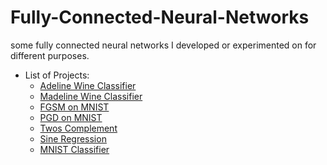 # Fully-Connected-Neural-Networks

some fully connected neural networks I developed or experimented on for different purposes.

- List of Projects:
  - [Adeline Wine Classifier](./Adaline%20and%20Madeline/Adeline%20Wine%20Classifier/)
  - [Madeline Wine Classifier](./Adaline%20and%20Madeline/Madeline%20Gaussian%20Classifier/)
  - [FGSM on MNIST](./Adversarial%20Attacks/FGSM%20on%20MNIST/)
  - [PGD on MNIST](./Adversarial%20Attacks/PGD%20on%20MNIST/)
  - [Twos Complement](./M-P%20Neuron/Twos%20Complement/)
  - [Sine Regression](./Optimising%20Neural%20Network/Sine%20Regression/)
  - [MNIST Classifier](./Optimising%20Neural%20Network/MNIST%20Classifier/)
